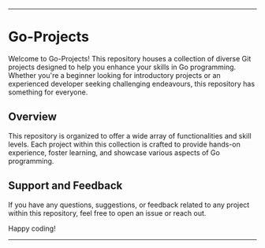 
---

# Go-Projects

Welcome to Go-Projects! This repository houses a collection of diverse Git projects designed to help you enhance your skills in Go programming. Whether you're a beginner looking for introductory projects or an experienced developer seeking challenging endeavours, this repository has something for everyone.

## Overview

This repository is organized to offer a wide array of functionalities and skill levels. Each project within this collection is crafted to provide hands-on experience, foster learning, and showcase various aspects of Go programming.


## Support and Feedback

If you have any questions, suggestions, or feedback related to any project within this repository, feel free to open an issue or reach out.

Happy coding!

---
